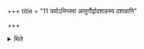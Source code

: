 +++
title = "11 त्रयोऽभिप्लवा आयुर्गौर्द्वादशाहस्य दशाहानि"

+++

<details><summary>थिते</summary>

त्रयोऽभिप्लवा आयुर्गौर्द्वादशाहस्य दशाहानि ११
</details>
